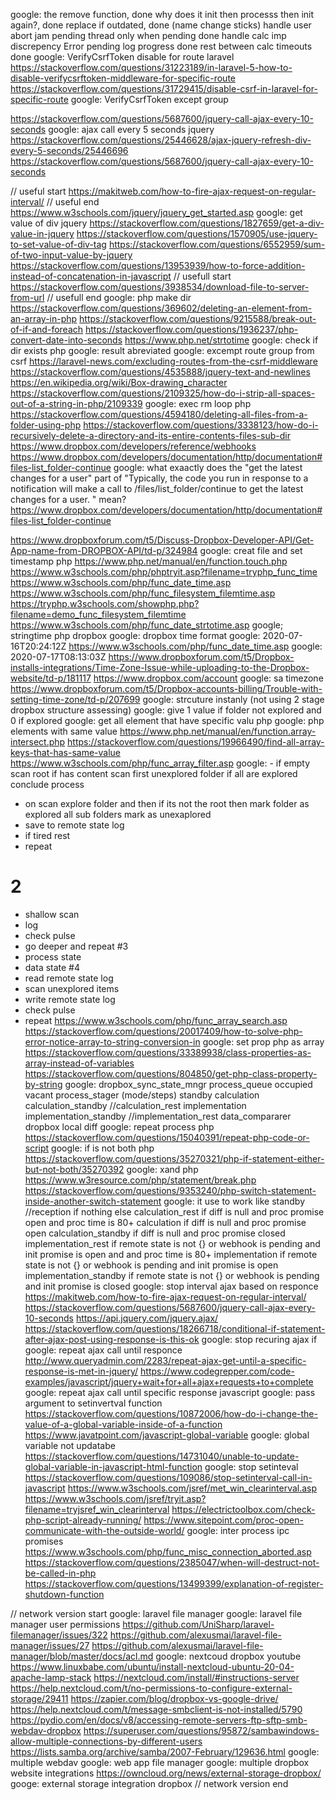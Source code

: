 
google:
the remove function,                                done
why does it init then processs then init again?,    done
replace if outdated,                                done (name change sticks)
handle user abort jam                               pending
thread only when pending                            done
handle calc imp discrepency Error                   pending
log progress                                        done
rest between calc timeouts                          done
google: VerifyCsrfToken  disable for route laravel
https://stackoverflow.com/questions/31223189/in-laravel-5-how-to-disable-verifycsrftoken-middleware-for-specific-route
https://stackoverflow.com/questions/31729415/disable-csrf-in-laravel-for-specific-route
google: VerifyCsrfToken  except group

https://stackoverflow.com/questions/5687600/jquery-call-ajax-every-10-seconds
google: ajax call every 5 seconds jquery
https://stackoverflow.com/questions/25446628/ajax-jquery-refresh-div-every-5-seconds/25446696
https://stackoverflow.com/questions/5687600/jquery-call-ajax-every-10-seconds

// useful start
https://makitweb.com/how-to-fire-ajax-request-on-regular-interval/
// useful end
https://www.w3schools.com/jquery/jquery_get_started.asp
google: get value of div jquery
https://stackoverflow.com/questions/1827659/get-a-div-value-in-jquery
https://stackoverflow.com/questions/1570905/use-jquery-to-set-value-of-div-tag
https://stackoverflow.com/questions/6552959/sum-of-two-input-value-by-jquery
https://stackoverflow.com/questions/13953939/how-to-force-addition-instead-of-concatenation-in-javascript
// usefull start
https://stackoverflow.com/questions/3938534/download-file-to-server-from-url
// usefull end
google: php make dir
https://stackoverflow.com/questions/369602/deleting-an-element-from-an-array-in-php
https://stackoverflow.com/questions/9215588/break-out-of-if-and-foreach
https://stackoverflow.com/questions/1936237/php-convert-date-into-seconds
https://www.php.net/strtotime
google: check if dir exists php
google: result abreviated
google: excempt route group from csrf
https://laravel-news.com/excluding-routes-from-the-csrf-middleware
https://stackoverflow.com/questions/4535888/jquery-text-and-newlines
https://en.wikipedia.org/wiki/Box-drawing_character
https://stackoverflow.com/questions/2109325/how-do-i-strip-all-spaces-out-of-a-string-in-php/2109339
google: exec rm loop php
https://stackoverflow.com/questions/4594180/deleting-all-files-from-a-folder-using-php
https://stackoverflow.com/questions/3338123/how-do-i-recursively-delete-a-directory-and-its-entire-contents-files-sub-dir
https://www.dropbox.com/developers/reference/webhooks
https://www.dropbox.com/developers/documentation/http/documentation#files-list_folder-continue
google: what exaactly does the "get the latest changes for a user" part of "Typically, the code you run in response to a notification will make a call to /files/list_folder/continue to get the latest changes for a user. " mean?
https://www.dropbox.com/developers/documentation/http/documentation#files-list_folder-continue

https://www.dropboxforum.com/t5/Discuss-Dropbox-Developer-API/Get-App-name-from-DROPBOX-API/td-p/324984
google: creat file and set timestamp php
https://www.php.net/manual/en/function.touch.php
https://www.w3schools.com/php/phptryit.asp?filename=tryphp_func_time
https://www.w3schools.com/php/func_date_time.asp
https://www.w3schools.com/php/func_filesystem_filemtime.asp
https://tryphp.w3schools.com/showphp.php?filename=demo_func_filesystem_filemtime
https://www.w3schools.com/php/func_date_strtotime.asp
google; stringtime php dropbox
google: dropbox time format
google: 2020-07-16T20:24:12Z
https://www.w3schools.com/php/func_date_time.asp
google: 2020-07-17T08:13:03Z
https://www.dropboxforum.com/t5/Dropbox-installs-integrations/Time-Zone-Issue-while-uploading-to-the-Dropbox-website/td-p/181117
https://www.dropbox.com/account
google: sa timezone
https://www.dropboxforum.com/t5/Dropbox-accounts-billing/Trouble-with-setting-time-zone/td-p/207699
google: strcuture instanly (not using 2 stage dropbox structure assessing)
google: give 1 value if folder not explored and 0 if explored
google: get all element that have specific valu php
google: php elements with same value
https://www.php.net/manual/en/function.array-intersect.php
https://stackoverflow.com/questions/19966490/find-all-array-keys-that-has-same-value
https://www.w3schools.com/php/func_array_filter.asp
google: - if empty scan root if has content scan first unexplored folder if all are explored conclude process
- on scan explore folder and then if its not the root then mark folder as explored all sub folders mark as unexaplored
- save to remote state log
- if tired rest
- repeat
# 2
- shallow scan
- log
- check pulse
- go deeper and repeat
#3
- process state
- data state
#4
- read remote state log
- scan unexplored items
- write remote state log
- check pulse
- repeat
https://www.w3schools.com/php/func_array_search.asp
https://stackoverflow.com/questions/20017409/how-to-solve-php-error-notice-array-to-string-conversion-in
google: set prop php as array
https://stackoverflow.com/questions/33389938/class-properties-as-array-instead-of-variables
https://stackoverflow.com/questions/804850/get-php-class-property-by-string
google:
dropbox_sync_state_mngr
	process_queue
		occupied
		vacant
	process_stager (mode/steps)
		standby
		calculation
		calculation_standby
		//calculation_rest
		implementation
		implementation_standby
		//implementation_rest
	data_compararer
		dropbox
		local
		diff
google: repeat process php
https://stackoverflow.com/questions/15040391/repeat-php-code-or-script
google: if is not both php
https://stackoverflow.com/questions/35270321/php-if-statement-either-but-not-both/35270392
google: xand php
https://www.w3resource.com/php/statement/break.php
https://stackoverflow.com/questions/9353240/php-switch-statement-inside-another-switch-statement
google: it use to work like
standby
//reception		if nothing else
calculation_rest	if diff is null and proc promise open and proc time is 80+
calculation		if diff is null and proc promise open
calculation_standby	if diff is null and proc promise closed
implementation_rest	if remote state is not {} or webhook is pending and init promise is open and  and proc time is 80+
implementation		if remote state is not {} or webhook is pending and init promise is open
implementation_standby	if remote state is not {} or webhook is pending and init promise is closed
google: stop interval ajax based on responce
https://makitweb.com/how-to-fire-ajax-request-on-regular-interval/
https://stackoverflow.com/questions/5687600/jquery-call-ajax-every-10-seconds
https://api.jquery.com/jquery.ajax/
https://stackoverflow.com/questions/18266718/conditional-if-statement-after-ajax-post-using-response-is-this-ok
google: stop recuring ajax if
google: repeat ajax call until responce
http://www.queryadmin.com/2283/repeat-ajax-get-until-a-specific-response-is-met-in-jquery/
https://www.codegrepper.com/code-examples/javascript/jquery+wait+for+all+ajax+requests+to+complete
google: repeat ajax call until specific response javascript
google: pass argument to setinvertval function
https://stackoverflow.com/questions/10872006/how-do-i-change-the-value-of-a-global-variable-inside-of-a-function
https://www.javatpoint.com/javascript-global-variable
google: global variable not updatabe
https://stackoverflow.com/questions/14731040/unable-to-update-global-variable-in-javascript-html-function
google: stop setinteval
https://stackoverflow.com/questions/109086/stop-setinterval-call-in-javascript
https://www.w3schools.com/jsref/met_win_clearinterval.asp
https://www.w3schools.com/jsref/tryit.asp?filename=tryjsref_win_clearinterval
https://electrictoolbox.com/check-php-script-already-running/
https://www.sitepoint.com/proc-open-communicate-with-the-outside-world/
google: inter process ipc promises
https://www.w3schools.com/php/func_misc_connection_aborted.asp
https://stackoverflow.com/questions/2385047/when-will-destruct-not-be-called-in-php
https://stackoverflow.com/questions/13499399/explanation-of-register-shutdown-function

// network version start
google: laravel file manager
google: laravel file manager user permissions
https://github.com/UniSharp/laravel-filemanager/issues/322
https://github.com/alexusmai/laravel-file-manager/issues/27
https://github.com/alexusmai/laravel-file-manager/blob/master/docs/acl.md
google: nextcoud dropbox youtube
https://www.linuxbabe.com/ubuntu/install-nextcloud-ubuntu-20-04-apache-lamp-stack
https://nextcloud.com/install/#instructions-server
https://help.nextcloud.com/t/no-permissions-to-configure-external-storage/29411
https://zapier.com/blog/dropbox-vs-google-drive/
https://help.nextcloud.com/t/message-smbclient-is-not-installed/5790
https://pydio.com/en/docs/v8/accessing-remote-servers-ftp-sftp-smb-webdav-dropbox
https://superuser.com/questions/95872/sambawindows-allow-multiple-connections-by-different-users
https://lists.samba.org/archive/samba/2007-February/129636.html
google: multiple webdav
google: web app file manager
google: multiple dropbox website integrations
https://owncloud.org/news/external-storage-dropbox/
googe: external storage integration dropbox
// network version end
